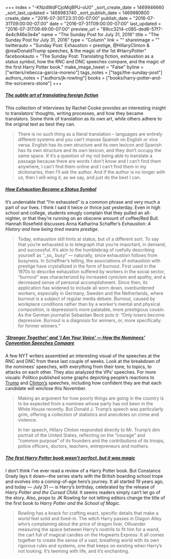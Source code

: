 +++
index = "-KNzdWdFCjoMqBPU-oU0"
_sort_create_date = 1469946660
_sort_last_updated = 1469983740
_sort_publish_date = 1469980800
create_date = "2016-07-30T23:31:00-07:00"
publish_date = "2016-07-31T09:00:00-07:00"
date = "2016-07-31T09:00:00-07:00"
last_updated = "2016-07-31T09:49:00-07:00"
preview_url = "89cc3214-c085-ded6-57f7-4e4c946e3e4e"
name = "The Sunday Post for July 31, 2016"
title = "The Sunday Post for July 31, 2016"
type = "Column"
link = ""
shareimage = ""
twitterauto = "Sunday Post: Exhaustion = prestige, @HillaryClinton & @realDonaldTrump speeches, & the magic of the 1st #HarryPotter"
facebookauto = "The Sunday Post: Translating fiction, exhaustion as a status symbol, how the RNC and DNC speeches compare, and the magic of the first Harry Potter book."
make_image_tweet = "False"
byline = ["writers/rebecca-garcia-moreno"]
tags_notes = ["tags/the-sunday-post"]
authors_notes = ["authors/jk-rowling"]
books = ["books/harry-potter-and-the-sorcerers-stone"]
+++
<h5><a href="https://www.theguardian.com/books/2016/jul/24/subtle-art-of-translating-foreign-fiction-ferrante-knausgaard" title="The subtle art of translating foreign fiction">The subtle art of translating foreign fiction</a></h5>

This collection of interviews by Rachel Cooke provides an interesting insight to translators’ thoughts, writing processes, and how they became translators. Some think of translation as its own art, while others adhere to the original text as best they can. 

<blockquote>
There is no such thing as a literal translation – languages are entirely different systems and you can’t impose Spanish on English or vice versa. English has its own structure and its own lexicon and Spanish has its own structure and its own lexicon, and they don’t occupy the same space. If it’s a question of my not being able to translate a passage because there are words I don’t know and I can’t find them anywhere, I can’t find them online and I can’t find them in my dictionaries, then I’ll ask the author. And if the author is no longer with us, then I will wing it, as we say, and just do the best I can.
</blockquote> 

<h5><a href="https://newrepublic.com/article/135468/exhaustion-became-status-symbol" title="How Exhaustion Became a Status Symbol">How Exhaustion Became a Status Symbol</a></h5>

It’s undeniable that “I’m exhausted” is a common phrase and very much a part of our lives. I think I said it twice or thrice just yesterday. Even in high school and college, students smugly complain that they pulled an all-nighter, or that they’re running on an obscene amount of coffee/Red Bull. Hannah Rosefield discusses Anna Katharina Schaffer’s _Exhaustion: A History and how being tired means prestige_.

<blockquote>
Today, exhaustion still hints at status, but of a different sort. To say that you’re exhausted is to telegraph that you’re important, in demand, and successful. It’s akin to the humblebrag of ruefully describing yourself as “_so_ busy” — naturally, since exhaustion follows from busyness. In Schaffner’s telling, the associations of exhaustion with prestige have crystallized in the form of burnout. First used in the 1970s to describe exhaustion suffered by workers in the social sector, “burnout” was characterized by increased cynicism and apathy, and a decreased sense of personal accomplishment. Since then, its application has widened to include all worn down, overburdened workers, especially in Germany, Sweden and the Netherlands, where burnout is a subject of regular media debate. Burnout, caused by workplace conditions rather than by a worker’s mental and physical composition, is depression’s more palatable, more prestigious cousin. As the German journalist Sebastian Beck puts it: “Only losers become depressive. Burnout is a diagnosis for winners, or, more specifically: for former winners.” 
</blockquote>

<h5><a href="http://www.nytimes.com/interactive/2016/07/29/us/elections/trump-clinton-pence-kaine-speeches.html" title="'Stronger Together' and 'I Am
Your Voice' — How the Nominees' Convention Speeches Compare">'Stronger Together' and 'I Am Your Voice' — How the Nominees' Convention Speeches Compare</a></h5>

A few NYT writers assembled an interesting visual of the speeches at the RNC and DNC from these last couple of weeks. Look at the breakdown of the nominees’ speeches, with everything from their tone, to topics, to attacks on each other. They also analyzed the VPs’ speeches. For more visuals: Politico published some graphs depicting people’s reactions to [Trump](http://www.politico.com/story/2016/07/gop-convention-trump-caucus-226000) and [Clinton’s](http://www.politico.com/story/2016/07/insiders-hillarys-speech-was-a-winner-226416) speeches, including how confident they are that each candidate will win/lose this November. 

<blockquote> 
	<p>	Making an argument for how poorly things are going in the country is to be expected from a nominee whose party has not been in the White House recently. But Donald J. Trump’s speech was particularly grim, offering a collection of statistics and anecdotes on crime and violence.</p>
	<p>	In her speech, Hillary Clinton responded directly to Mr. Trump’s dim portrait of the United States, reflecting on the “courage” and “common purpose” of its founders and the contributions of its troops, police officers, doctors, teachers, entrepreneurs and mothers.</p>
</blockquote>

<h5><a href="http://www.vox.com/2016/7/29/12311072/harry-potter-sorcerers-stone-reread-cursed-child" title="The first Harry Potter book wasn’t perfect, but it was magic">The first Harry Potter book wasn’t perfect, but it was magic</a></h5>

I don’t think I’ve ever read a review of a Harry Potter book. But Constance Grady lays it down—the series starts with the British boarding school trope and evolves into a coming-of-age hero’s journey. It all started 19 years ago, and today — July 31 — is Harry’s birthday, celebrated by the release of _Harry Potter and the Cursed Child_. It seems readers simply can’t let go of the story. Also, props to JK Rowling for not letting editors change the title of the first book to _Harry Potter and the School of Magic_.

<blockquote> 
Rowling has a knack for crafting exact, specific details that make a world feel solid and lived-in. The witch Harry passes in Diagon Alley who’s complaining about the price of dragon liver, Ollivander measuring the space between Harry’s nostrils to fit him for a wand, the cart full of magical candies on the Hogwarts Express: It all comes together to create the sense of a vast, breathing world with its own rigorous rules and systems, one that keeps on existing when Harry’s not looking. It’s teeming with life, and it’s enchanting.
</blockquote>  